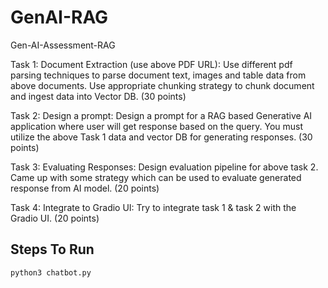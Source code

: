 # GenAI-RAG
Gen-AI-Assessment-RAG

Task 1: Document Extraction (use above PDF URL): Use different pdf parsing techniques to parse
document text, images and table data from above documents. Use appropriate chunking strategy to
chunk document and ingest data into Vector DB. (30 points)

Task 2: Design a prompt: Design a prompt for a RAG based Generative AI application where user will
get response based on the query. You must utilize the above Task 1 data and vector DB for generating
responses. (30 points)

Task 3: Evaluating Responses: Design evaluation pipeline for above task 2. Came up with some
strategy which can be used to evaluate generated response from AI model. (20 points)

Task 4: Integrate to Gradio UI: Try to integrate task 1 & task 2 with the Gradio UI. (20 points)

## Steps To Run
`python3 chatbot.py`
